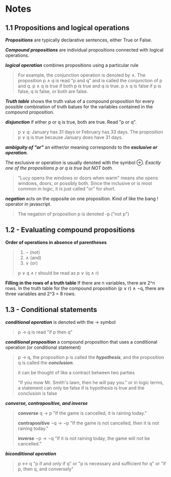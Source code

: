 # Notes

## 1.1 Propositions and logical operations

**_Propositions_** are typically declarative sentences, either True or False.

**_Compound propositions_** are individual propositions connected with logical operations.

**_logical operation_** combines propositions using a particular rule

> For example, the conjunction operation is denoted by ∧. The proposition p ∧ q is read "p and q" and is called the conjunction of p and q. p ∧ q is true if both p is true and q is true. p ∧ q is false if p is false, q is false, or both are false.

**_Truth table_** shows the truth value of a compound proposition for every possible combination of truth balues for the variables contained in the compound proposition.

**_disjunction_** if either p or q is true, both are true. Read "p or q".

> p ∨ q: January has 31 days or February has 33 days. The proposition p ∨ q is true because January does have 31 days.

**_ambiguity of "or"_** an either/or meaning corresponds to the **_exclusive or operation._**

The exclusive or operation is usually denoted with the symbol ⊕. _Exactly one of the propositions p or q is true but NOT both._

> "Lucy opens the windows or doors when warm" means she opens windows, doors, or possibly both. Since the inclusive or is most common in logic, it is just called "or" for short.

**_negation_** acts on the opposite on one proposition. Kind of like the bang ! operator in javascript.

> The negation of proposition p is denoted -p ("not p")

## 1.2 - Evaluating compound propositions

**Order of operations in absence of parentheses**

> 1. ¬ (not)
> 2. ∧ (and)
> 3. ∨ (or)
>
> p ∨ q ∧ r should be read as p ∨ (q ∧ r)

**Filling in the rows of a truth table**
If there are n variables, there are 2^n rows. In the truth table for the compound proposition (p ∨ r) ∧ ¬q, there are three variables and 2^3 = 8 rows.

## 1.3 - Conditional statements

**_conditional operation_** is denoted with the → symbol

> p → q is read "if p then q"

**_conditional proposition_** a compound proposition that uses a conditional operation (or conditional statement)

> p → q, the proposition p is called the **_hypothesis_**, and the proposition q is called the **_conclusion_**.
>
> it can be thought of like a contract between two parties
>
> "If you mow Mr. Smith's lawn, then he will pay you."
> or in logic terms, a statement can only be false if is hypothesis is true and the conclusion is false

**_converse, contrapositive, and inverse_**

> **converse** q → p
> "If the game is cancelled, it is raining today."
>
> **contrapositive** ¬q → ¬p
> "If the game is not cancelled, then it is not raining today."
>
> **inverse** ¬p → ¬q
> "If it is not raining today, the game will not be cancelled."

**_biconditional operation_**

> p ↔ q
> "p if and only if q"
> or
> "p is necessary and sufficient for q"
> or
> "if p, then q, and conversely"
